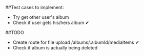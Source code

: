 ##Test cases to implement:
* Try get other user's album
* Check if user gets his/hers album ✔

##TODO
* Create route for file upload /albums/:albumId/mediaItems ✔
* Check if album is actually being deleted